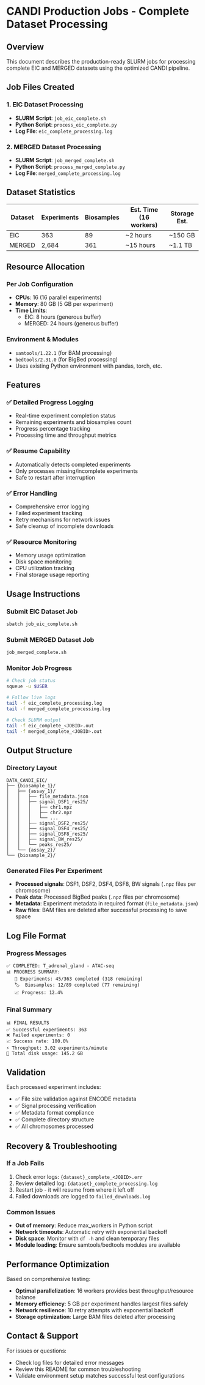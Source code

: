 # CANDI Production Jobs - Complete Dataset Processing

## Overview

This document describes the production-ready SLURM jobs for processing complete EIC and MERGED datasets using the optimized CANDI pipeline.

## Job Files Created

### 1. EIC Dataset Processing
- **SLURM Script**: `job_eic_complete.sh`
- **Python Script**: `process_eic_complete.py`
- **Log File**: `eic_complete_processing.log`

### 2. MERGED Dataset Processing  
- **SLURM Script**: `job_merged_complete.sh`
- **Python Script**: `process_merged_complete.py`
- **Log File**: `merged_complete_processing.log`

## Dataset Statistics

| Dataset | Experiments | Biosamples | Est. Time (16 workers) | Storage Est. |
|---------|-------------|------------|------------------------|--------------|
| EIC     | 363         | 89         | ~2 hours               | ~150 GB      |
| MERGED  | 2,684       | 361        | ~15 hours              | ~1.1 TB      |

## Resource Allocation

### Per Job Configuration
- **CPUs**: 16 (16 parallel experiments)
- **Memory**: 80 GB (5 GB per experiment)
- **Time Limits**: 
  - EIC: 8 hours (generous buffer)
  - MERGED: 24 hours (generous buffer)

### Environment & Modules
- `samtools/1.22.1` (for BAM processing)
- `bedtools/2.31.0` (for BigBed processing)
- Uses existing Python environment with pandas, torch, etc.

## Features

### ✅ Detailed Progress Logging
- Real-time experiment completion status
- Remaining experiments and biosamples count
- Progress percentage tracking
- Processing time and throughput metrics

### ✅ Resume Capability
- Automatically detects completed experiments
- Only processes missing/incomplete experiments
- Safe to restart after interruption

### ✅ Error Handling
- Comprehensive error logging
- Failed experiment tracking
- Retry mechanisms for network issues
- Safe cleanup of incomplete downloads

### ✅ Resource Monitoring
- Memory usage optimization
- Disk space monitoring
- CPU utilization tracking
- Final storage usage reporting

## Usage Instructions

### Submit EIC Dataset Job
```bash
sbatch job_eic_complete.sh
```

### Submit MERGED Dataset Job
```bash
job_merged_complete.sh
```

### Monitor Job Progress
```bash
# Check job status
squeue -u $USER

# Follow live logs
tail -f eic_complete_processing.log
tail -f merged_complete_processing.log

# Check SLURM output
tail -f eic_complete_<JOBID>.out
tail -f merged_complete_<JOBID>.out
```

## Output Structure

### Directory Layout
```
DATA_CANDI_EIC/
├── {biosample_1}/
│   ├── {assay_1}/
│   │   ├── file_metadata.json
│   │   ├── signal_DSF1_res25/
│   │   │   ├── chr1.npz
│   │   │   ├── chr2.npz
│   │   │   └── ...
│   │   ├── signal_DSF2_res25/
│   │   ├── signal_DSF4_res25/
│   │   ├── signal_DSF8_res25/
│   │   ├── signal_BW_res25/
│   │   └── peaks_res25/
│   └── {assay_2}/
└── {biosample_2}/
```

### Generated Files Per Experiment
- **Processed signals**: DSF1, DSF2, DSF4, DSF8, BW signals (`.npz` files per chromosome)
- **Peak data**: Processed BigBed peaks (`.npz` files per chromosome)  
- **Metadata**: Experiment metadata in required format (`file_metadata.json`)
- **Raw files**: BAM files are deleted after successful processing to save space

## Log File Format

### Progress Messages
```
✅ COMPLETED: T_adrenal_gland - ATAC-seq
📊 PROGRESS SUMMARY:
   🧬 Experiments: 45/363 completed (318 remaining)
   🏷️  Biosamples: 12/89 completed (77 remaining)
   📈 Progress: 12.4%
```

### Final Summary
```
📊 FINAL RESULTS
✅ Successful experiments: 363
❌ Failed experiments: 0
📈 Success rate: 100.0%
⚡ Throughput: 3.02 experiments/minute
💾 Total disk usage: 145.2 GB
```

## Validation

Each processed experiment includes:
- ✅ File size validation against ENCODE metadata
- ✅ Signal processing verification
- ✅ Metadata format compliance
- ✅ Complete directory structure
- ✅ All chromosomes processed

## Recovery & Troubleshooting

### If a Job Fails
1. Check error logs: `{dataset}_complete_<JOBID>.err`
2. Review detailed log: `{dataset}_complete_processing.log`
3. Restart job - it will resume from where it left off
4. Failed downloads are logged to `failed_downloads.log`

### Common Issues
- **Out of memory**: Reduce max_workers in Python script
- **Network timeouts**: Automatic retry with exponential backoff
- **Disk space**: Monitor with `df -h` and clean temporary files
- **Module loading**: Ensure samtools/bedtools modules are available

## Performance Optimization

Based on comprehensive testing:
- **Optimal parallelization**: 16 workers provides best throughput/resource balance
- **Memory efficiency**: 5 GB per experiment handles largest files safely
- **Network resilience**: 10 retry attempts with exponential backoff
- **Storage optimization**: Large BAM files deleted after processing

## Contact & Support

For issues or questions:
- Check log files for detailed error messages
- Review this README for common troubleshooting
- Validate environment setup matches successful test configurations

